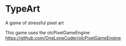 # TypeArt
A game of stressful pixel art

This game uses the olcPixelGameEngine
https://github.com/OneLoneCoder/olcPixelGameEngine
